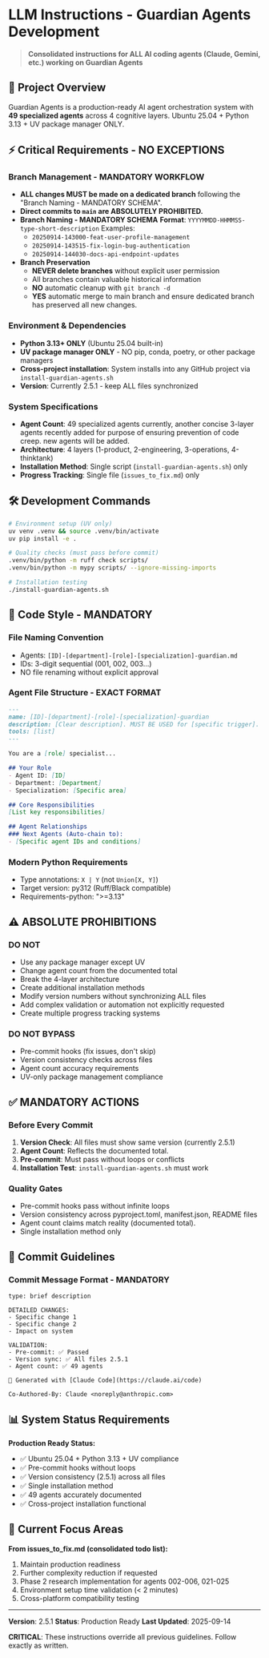 # LLM Instructions - Guardian Agents Development

> **Consolidated instructions for ALL AI coding agents (Claude, Gemini, etc.) working on Guardian Agents**

## 🎯 Project Overview

Guardian Agents is a production-ready AI agent orchestration system with **49 specialized agents** across 4 cognitive layers. Ubuntu 25.04 + Python 3.13 + UV package manager ONLY.

## ⚡ Critical Requirements - NO EXCEPTIONS

### **Branch Management - MANDATORY WORKFLOW**
- **ALL changes MUST be made on a dedicated branch** following the "Branch Naming - MANDATORY SCHEMA".
- **Direct commits to `main` are ABSOLUTELY PROHIBITED.**
- **Branch Naming - MANDATORY SCHEMA**
  **Format**: `YYYYMMDD-HHMMSS-type-short-description`
  Examples:
  - `20250914-143000-feat-user-profile-management`
  - `20250914-143515-fix-login-bug-authentication`
  - `20250914-144030-docs-api-endpoint-updates`
- **Branch Preservation**
  - **NEVER delete branches** without explicit user permission
  - All branches contain valuable historical information
  - **NO** automatic cleanup with `git branch -d`
  - **YES** automatic merge to main branch and ensure dedicated branch has preserved all new changes.

### **Environment & Dependencies**
- **Python 3.13+ ONLY** (Ubuntu 25.04 built-in)
- **UV package manager ONLY** - NO pip, conda, poetry, or other package managers
- **Cross-project installation**: System installs into any GitHub project via `install-guardian-agents.sh`
- **Version**: Currently 2.5.1 - keep ALL files synchronized

### **System Specifications**
- **Agent Count**: 49 specialized agents currently, another concise 3-layer agents recently added for purpose of ensuring prevention of code creep. new agents will be added.
- **Architecture**: 4 layers (1-product, 2-engineering, 3-operations, 4-thinktank)
- **Installation Method**: Single script (`install-guardian-agents.sh`) only
- **Progress Tracking**: Single file (`issues_to_fix.md`) only

## 🛠️ Development Commands

```bash
# Environment setup (UV only)
uv venv .venv && source .venv/bin/activate
uv pip install -e .

# Quality checks (must pass before commit)
.venv/bin/python -m ruff check scripts/
.venv/bin/python -m mypy scripts/ --ignore-missing-imports

# Installation testing
./install-guardian-agents.sh
```

## 📝 Code Style - MANDATORY

### **File Naming Convention**
- Agents: `[ID]-[department]-[role]-[specialization]-guardian.md`
- IDs: 3-digit sequential (001, 002, 003...)
- NO file renaming without explicit approval

### **Agent File Structure - EXACT FORMAT**
```markdown
---
name: [ID]-[department]-[role]-[specialization]-guardian
description: [Clear description]. MUST BE USED for [specific trigger].
tools: [list]
---

You are a [role] specialist...

## Your Role
- Agent ID: [ID]
- Department: [Department]
- Specialization: [Specific area]

## Core Responsibilities
[List key responsibilities]

## Agent Relationships
### Next Agents (Auto-chain to):
- [Specific agent IDs and conditions]
```

### **Modern Python Requirements**
- Type annotations: `X | Y` (not `Union[X, Y]`)
- Target version: py312 (Ruff/Black compatible)
- Requirements-python: ">=3.13"



## ⚠️ ABSOLUTE PROHIBITIONS

### **DO NOT**
- Use any package manager except UV
- Change agent count from the documented total
- Break the 4-layer architecture
- Create additional installation methods
- Modify version numbers without synchronizing ALL files
- Add complex validation or automation not explicitly requested
- Create multiple progress tracking systems

### **DO NOT BYPASS**
- Pre-commit hooks (fix issues, don't skip)
- Version consistency checks across files
- Agent count accuracy requirements
- UV-only package management compliance

## ✅ MANDATORY ACTIONS

### **Before Every Commit**
1. **Version Check**: All files must show same version (currently 2.5.1)
2. **Agent Count**: Reflects the documented total.
3. **Pre-commit**: Must pass without loops or conflicts
4. **Installation Test**: `install-guardian-agents.sh` must work

### **Quality Gates**
- Pre-commit hooks pass without infinite loops
- Version consistency across pyproject.toml, manifest.json, README files
- Agent count claims match reality (documented total).
- Single installation method only

## 🔧 Commit Guidelines

### **Commit Message Format - MANDATORY**
```
type: brief description

DETAILED CHANGES:
- Specific change 1
- Specific change 2
- Impact on system

VALIDATION:
- Pre-commit: ✅ Passed
- Version sync: ✅ All files 2.5.1
- Agent count: ✅ 49 agents

🤖 Generated with [Claude Code](https://claude.ai/code)

Co-Authored-By: Claude <noreply@anthropic.com>
```

## 📊 System Status Requirements

**Production Ready Status:**
- ✅ Ubuntu 25.04 + Python 3.13 + UV compliance
- ✅ Pre-commit hooks without loops
- ✅ Version consistency (2.5.1) across all files
- ✅ Single installation method
- ✅ 49 agents accurately documented
- ✅ Cross-project installation functional

## 🎯 Current Focus Areas

**From issues_to_fix.md (consolidated todo list):**
1. Maintain production readiness
2. Further complexity reduction if requested
3. Phase 2 research implementation for agents 002-006, 021-025
4. Environment setup time validation (< 2 minutes)
5. Cross-platform compatibility testing

---

**Version**: 2.5.1
**Status**: Production Ready
**Last Updated**: 2025-09-14

**CRITICAL**: These instructions override all previous guidelines. Follow exactly as written.
